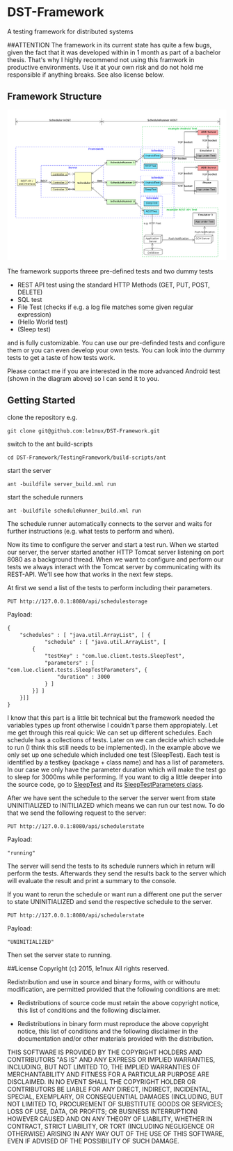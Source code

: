 # DST-Framework
A testing framework for distributed systems

##ATTENTION
The framework in its current state has quite a few bugs, given the fact that it was developed within in 1 month as part of a bachelor thesis. That's why I highly recommend not using this framwork in productive environments. Use it at your own risk and do not hold me responsible if anything breaks. See also license below. 

## Framework Structure 
![image](https://github.com/le1nux/DST-Framework/blob/master/overview/modules_overview.png?raw=true)

The framework supports threee pre-defined tests and two dummy tests
 - REST API test using the standard HTTP Methods (GET, PUT, POST, DELETE)
 - SQL test 
 - File Test (checks if e.g. a log file matches some given regular expression)
 - (Hello World test)
 - (Sleep test)
 
and is fully customizable. You can use our pre-definded tests and configure them or you can even develop your own tests. You can look into the dummy tests to get a taste of how tests work.

Please contact me if you are interested in the more advanced Android test (shown in the diagram above) so I can send it to you.

## Getting Started

clone the repository e.g.

	git clone git@github.com:le1nux/DST-Framework.git
	
switch to the ant build-scripts

	cd DST-Framework/TestingFramework/build-scripts/ant

start the server

	ant -buildfile server_build.xml run

start the schedule runners

	ant -buildfile scheduleRunner_build.xml run
	
The schedule runner automatically connects to the server and waits for further instructions (e.g. what tests to perform and when). 

Now its time to configure the server and start a test run. When we started our server, the server started another HTTP Tomcat server listening on port 8080 as a background thread. When we want to configure and perform our tests we always interact with the Tomcat server by communicating with its REST-API. We'll see how that works in the next few steps. 

At first we send a list of the tests to perform including their parameters. 

	PUT http://127.0.0.1:8080/api/schedulestorage

Payload:

	{
		"schedules" : [ "java.util.ArrayList", [ {
    			"schedule" : [ "java.util.ArrayList", [
 			{
				"testKey" : "com.lue.client.tests.SleepTest",
				"parameters" : [ "com.lue.client.tests.SleepTestParameters", {
					"duration" : 3000
				} ]
			}] ]
		}]]
	}

I know that this part is a little bit technical but the framework needed the variables types up front otherwise I couldn't parse them appropiately. 
Let me get through this real quick: We can set up different schedules. Each schedule has a collections of tests. Later on we can decide which schedule to run (I think this still needs to be implemented). In the example above we only set up one schedule which included one test (SleepTest). Each test is identified by a testkey (package + class name) and has a list of parameters. In our case we only have the parameter duration which will make the test go to sleep for 3000ms while performing. If you want to dig a little deeper into the source code, go to  <a href="https://github.com/le1nux/DST-Framework/blob/master/TestingFramework/src/com/lue/client/tests/SleepTest.java" title="SleepTest">SleepTest</a> and its <a href="https://github.com/le1nux/DST-Framework/blob/master/TestingFramework/src/com/lue/client/tests/SleepTestParameters.java" title="SleepTestParameters class">SleepTestParameters class</a>. 

After we have sent the schedule to the server the server went from state UNINITIALIZED to INITILIAZED which means we can run our test now. To do that we send the following request to the server:

	PUT http://127.0.0.1:8080/api/schedulerstate

Payload:	

	"running" 

The server will send the tests to its schedule runners which in return will perform the tests. Afterwards they send the results back to the server which will evaluate the result and print a summary to the console. 

If you want to rerun the schedule or want run a different one put the server to state UNINITIALIZED and send the respective schedule to the server. 

	PUT http://127.0.0.1:8080/api/schedulerstate
	
Payload:

	"UNINITIALIZED" 

Then set the server state to running.


##License
Copyright (c) 2015, le1nux
All rights reserved.

Redistribution and use in source and binary forms, with or withoutu
modification, are permitted provided that the following conditions are met:

* Redistributions of source code must retain the above copyright notice, this
  list of conditions and the following disclaimer.

* Redistributions in binary form must reproduce the above copyright notice,
  this list of conditions and the following disclaimer in the documentation
  and/or other materials provided with the distribution.

THIS SOFTWARE IS PROVIDED BY THE COPYRIGHT HOLDERS AND CONTRIBUTORS "AS IS"
AND ANY EXPRESS OR IMPLIED WARRANTIES, INCLUDING, BUT NOT LIMITED TO, THE
IMPLIED WARRANTIES OF MERCHANTABILITY AND FITNESS FOR A PARTICULAR PURPOSE ARE
DISCLAIMED. IN NO EVENT SHALL THE COPYRIGHT HOLDER OR CONTRIBUTORS BE LIABLE
FOR ANY DIRECT, INDIRECT, INCIDENTAL, SPECIAL, EXEMPLARY, OR CONSEQUENTIAL
DAMAGES (INCLUDING, BUT NOT LIMITED TO, PROCUREMENT OF SUBSTITUTE GOODS OR
SERVICES; LOSS OF USE, DATA, OR PROFITS; OR BUSINESS INTERRUPTION) HOWEVER
CAUSED AND ON ANY THEORY OF LIABILITY, WHETHER IN CONTRACT, STRICT LIABILITY,
OR TORT (INCLUDING NEGLIGENCE OR OTHERWISE) ARISING IN ANY WAY OUT OF THE USE
OF THIS SOFTWARE, EVEN IF ADVISED OF THE POSSIBILITY OF SUCH DAMAGE.
